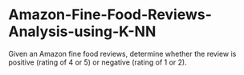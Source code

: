 # Amazon-Fine-Food-Reviews-Analysis-using-K-NN
Given an Amazon fine food reviews, determine whether the review is positive (rating of 4 or 5) or negative (rating of 1 or 2).
